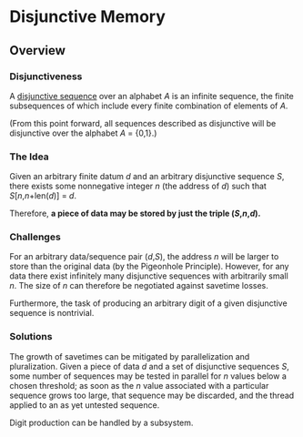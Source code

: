 # Disjunctive Memory

## Overview

### Disjunctiveness

A [disjunctive sequence](https://en.wikipedia.org/wiki/Disjunctive\_sequence "Disjunctive Sequence on Wikipedia") over an alphabet _A_ is an infinite sequence, the finite subsequences of which include every finite combination of elements of _A_.

(From this point forward, all sequences described as disjunctive will be disjunctive over the alphabet _A_ = {0,1}.)

### The Idea

Given an arbitrary finite datum _d_ and an arbitrary disjunctive sequence _S_, there exists some nonnegative integer _n_ (the address of _d_) such that _S_[_n_,_n_+len(_d_)] = _d_.

Therefore, __a piece of data may be stored by just the triple (_S_,_n_,_d_).__

### Challenges

For an arbitrary data/sequence pair (_d_,_S_), the address _n_ will be larger to store than the original data (by the Pigeonhole Principle). However, for any data there exist infinitely many disjunctive sequences with arbitrarily small _n_. The size of _n_ can therefore be negotiated against savetime losses.

Furthermore, the task of producing an arbitrary digit of a given disjunctive sequence is nontrivial.

### Solutions

The growth of savetimes can be mitigated by parallelization and pluralization. Given a piece of data _d_ and a set of disjunctive sequences _S_, some number of sequences may be tested in parallel for _n_ values below a chosen threshold; as soon as the _n_ value associated with a particular sequence grows too large, that sequence may be discarded, and the thread applied to an as yet untested sequence.

Digit production can be handled by a subsystem.
